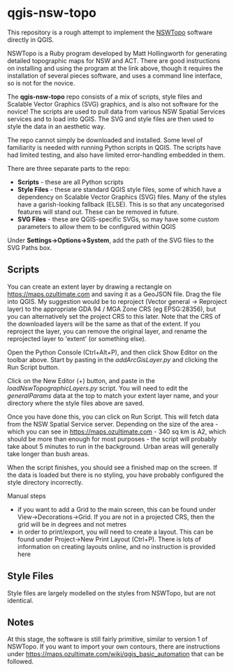 # qgis-nsw-topo

This repository is a rough attempt to implement the [NSWTopo](https://github.com/mholling/nswtopo) software directly in QGIS. 

NSWTopo is a Ruby program developed by Matt Hollingworth for generating detailed topographic maps for NSW and ACT. There are good instructions on installing and using the program at the link above, though it requires the installation of several pieces software, and uses a command line interface, so is not for the novice.

The **qgis-nsw-topo** repo consists of a mix of scripts, style files and Scalable Vector Graphics (SVG) graphics, and is also not software for the novice! The scripts are used to pull data from various NSW Spatial Services services and to load into QGIS. The SVG and style files are then used to style the data in an aesthetic way.

The repo cannot simply be downloaded and installed. Some level of familiarity is needed with running Python scripts in QGIS. The scripts have had limited testing, and also have limited error-handling embedded in them.

There are three separate parts to the repo:
* **Scripts** - these are all Python scripts 
* **Style Files** - these are standard QGIS style files, some of which have a dependency on Scalable Vector Graphics (SVG) files. Many of the styles have a garish-looking fallback (ELSE). This is so that any uncategorised features will stand out. These can be removed in future.
* **SVG Files** - these are QGIS-specific SVGs, so may have some custom parameters to allow them to be configured within QGIS

Under **Settings->Options->System**, add the path of the SVG files to the SVG Paths box.

## Scripts

You can create an extent layer by drawing a rectangle on https://maps.ozultimate.com and saving it as a GeoJSON file. Drag the file into QGIS. My suggestion would be to reproject (Vector general -> Reproject layer) to the appropriate GDA 94 / MGA Zone CRS (eg EPSG:28356), but you can alternatively set the project CRS to this later. Note that the CRS of the downloaded layers will be the same as that of the extent. If you reproject the layer, you can remove the original layer, and rename the reprojected layer to 'extent' (or something else).

Open the Python Console (Ctrl+Alt+P), and then click Show Editor on the toolbar above. Start by pasting in the _addArcGisLayer.py_ and clicking the Run Script button. 

Click on the New Editor (+) button, and paste in the _loadNswTopographicLayers.py_ script. You will need to edit the _generalParams_ data at the top to match your extent layer name, and your directory where the style files above are saved.

Once you have done this, you can click on Run Script. This will fetch data from the NSW Spatial Service server. Depending on the size of the area - which you can see in https://maps.ozultimate.com - 340 sq km is A2, which should be more than enough for most purposes - the script will probably take about 5 minutes to run in the background. Urban areas will generally take longer than bush areas.

When the script finishes, you should see a finished map on the screen. If the data is loaded but there is no styling, you have probably configured the style directory incorrectly.

Manual steps
- if you want to add a Grid to the main screen, this can be found under View->Decorations->Grid. If you are not in a projected CRS, then the grid will be in degrees and not metres
- in order to print/export, you will need to create a layout. This can be found under Project->New Print Layout (Ctrl+P). There is lots of information on creating layouts online, and no instruction is provided here

## Style Files

Style files are largely modelled on the styles from NSWTopo, but are not identical.

## Notes

At this stage, the software is still fairly primitive, similar to version 1 of NSWTopo. If you want to import your own contours, there are instructions under https://maps.ozultimate.com/wiki/qgis_basic_automation that can be followed.

